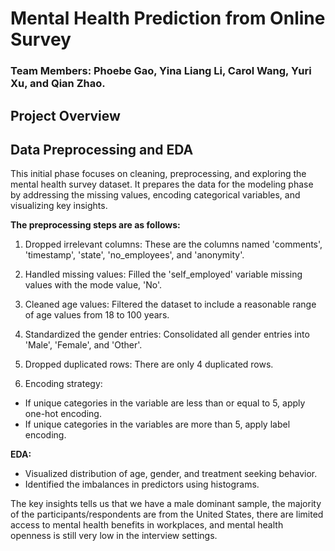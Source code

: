 # Mental Health Prediction from Online Survey
### Team Members: Phoebe Gao, Yina Liang Li, Carol Wang, Yuri Xu, and Qian Zhao.


## Project Overview


## Data Preprocessing and EDA
This initial phase focuses on cleaning, preprocessing, and exploring the mental health survey dataset. It prepares the data for the modeling phase by addressing the missing values, encoding categorical variables, and visualizing key insights. 

**The preprocessing steps are as follows:**

1. Dropped irrelevant columns: These are the columns named 'comments', 'timestamp', 'state', 'no_employees', and 'anonymity'.
  
2. Handled missing values: Filled the 'self_employed' variable missing values with the mode value, 'No'.

3. Cleaned age values: Filtered the dataset to include a reasonable range of age values from 18 to 100 years.

4. Standardized the gender entries: Consolidated all gender entries into 'Male', 'Female', and 'Other'.

5. Dropped duplicated rows: There are only 4 duplicated rows.

6. Encoding strategy:
- If unique categories in the variable are less than or equal to 5, apply one-hot encoding.
- If unique categories in the variables are more than 5, apply label encoding. 


**EDA:**

- Visualized distribution of age, gender, and treatment seeking behavior.
- Identified the imbalances in predictors using histograms.

The key insights tells us that we have a male dominant sample, the majority of the participants/respondents are from the United States, there are limited access to mental health benefits in workplaces, and mental health openness is still very low in the interview settings.

